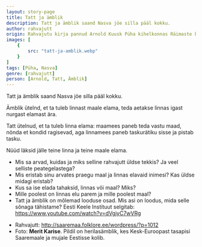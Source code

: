 ```yaml
---
layout: story-page
title: Tatt ja ämblik
description: Tatt ja ämblik saand Nasva jöe silla pääl kokku.
author: rahvajutt
origin: Rahvajutu kirja pannud Arnold Kuusk Püha kihelkonnas Räimaste külas. 
images: [
    {
        src: "tatt-ja-amblik.webp"
    }
]
tags: [Püha, Nasva]
genre: [rahvajutt]
person: [Arnold, Tatt, Ämblik]
---
```


<!-- # {{$doc.title}} -->

Tatt ja ämblik saand Nasva jöe silla pääl kokku.

Ämblik ütelnd, et ta tuleb linnast maale elama, teda aetakse linnas igast nurgast elamast ära. 

Tatt ütelnud, et ta tuleb linna elama: maamees paneb teda vastu maad, nönda et kondid ragisevad, aga linnamees paneb taskurätiku sisse ja pistab tasku.

Nüüd läksid jälle teine linna ja teine maale elama.



<story-author :author="author" :origin="origin"></story-author>
<!-- <story-dictionary :terms="dictionary"></story-dictionary> -->

<details-wrapper summary="Mis mõtted tekkisid?">

- Mis sa arvad, kuidas ja miks selline rahvajutt üldse tekkis? Ja veel selliste peategelastega?
- Mis eristab sinu arvates praegu maal ja linnas elavaid inimesi? Kas üldse midagi eristab?
- Kus sa ise elada tahaksid, linnas või maal? Miks?
- Mille poolest on linnas elu parem ja mille poolest maal?
- Tatt ja ämblik on mõlemad looduse osad. Mis asi on loodus, mida selle sõnaga tähistame? Eesti Keele Instituut selgitab: https://www.youtube.com/watch?v=dVgjyC7wVRg

</details-wrapper>



<details-wrapper summary="Allikad" class="text-sm" icon="icon-park-outline:document-folder">

- Rahvajutt: http://saaremaa.folklore.ee/wordpress/?p=1012
- Foto: **Merit Karise**. Pildil on herilasämblik, kes Kesk-Euroopast tasapisi Saaremaale ja mujale Eestisse kolib.

</details-wrapper>

